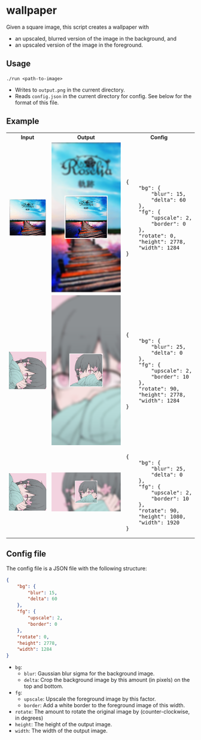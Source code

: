 # wallpaper

Given a square image, this script creates a wallpaper with
- an upscaled, blurred version of the image in the background, and
- an upscaled version of the image in the foreground.

## Usage

`./run <path-to-image>`

- Writes to `output.png` in the current directory.
- Reads `config.json` in the current directory for config. See below for the format of this file.

## Example

<table>
    <tr>
        <th>Input</th>
        <th>Output</th>
        <th>Config</th>
    </tr>
    <tr>
        <td align="center"><img src="images/kiseki.png" width="200px"/></td>
        <td align="center"><img src="images/kiseki_wallpaper.png" width="200px"/></td>
        <td><pre>
{
    "bg": {
        "blur": 15,
        "delta": 60
    },
    "fg": {
        "upscale": 2,
        "border": 0
    },
    "rotate": 0,
    "height": 2778,
    "width": 1284
}</pre></td>
    </tr>
    <tr>
        <td align="center"><img src="images/kyu-kurarin.jpeg" width="200px"/></td>
        <td align="center"><img src="images/kyu-kurarin_wallpaper_portrait.png" width="200px"/></td>
        <td><pre>
{
    "bg": {
        "blur": 25,
        "delta": 0
    },
    "fg": {
        "upscale": 2,
        "border": 10
    },
    "rotate": 90,
    "height": 2778,
    "width": 1284
}</pre></td>
    </tr>
    <tr>
        <td align="center"><img src="images/kyu-kurarin.jpeg" width="200px"/></td>
        <td align="center"><img src="images/kyu-kurarin_wallpaper_landscape.png" width="400px"/></td>
        <td><pre>
{
    "bg": {
        "blur": 25,
        "delta": 0
    },
    "fg": {
        "upscale": 2,
        "border": 10
    },
    "rotate": 90,
    "height": 1080,
    "width": 1920
}</pre></td>
    </tr>
</table>

## Config file

The config file is a JSON file with the following structure:

```json
{
    "bg": {
        "blur": 15,
        "delta": 60
    },
    "fg": {
        "upscale": 2,
        "border": 0
    },
    "rotate": 0,
    "height": 2778,
    "width": 1284
}
```

- `bg`:
    - `blur`: Gaussian blur sigma for the background image.
    - `delta`: Crop the background image by this amount (in pixels) on the top and bottom.
- `fg`:
    - `upscale`: Upscale the foreground image by this factor.
    - `border`: Add a white border to the foreground image of this width.
- `rotate`: The amount to rotate the original image by (counter-clockwise, in degrees)
- `height`: The height of the output image.
- `width`: The width of the output image.
